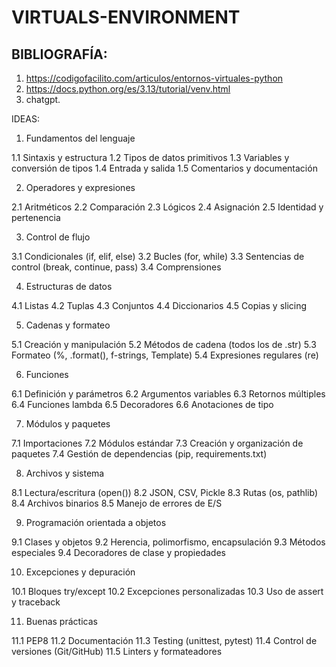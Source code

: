 # VIRTUALS-ENVIRONMENT
## BIBLIOGRAFÍA:
1. https://codigofacilito.com/articulos/entornos-virtuales-python
2. https://docs.python.org/es/3.13/tutorial/venv.html
3. chatgpt.


IDEAS:
1. Fundamentos del lenguaje

1.1 Sintaxis y estructura
1.2 Tipos de datos primitivos
1.3 Variables y conversión de tipos
1.4 Entrada y salida
1.5 Comentarios y documentación

2. Operadores y expresiones

2.1 Aritméticos
2.2 Comparación
2.3 Lógicos
2.4 Asignación
2.5 Identidad y pertenencia

3. Control de flujo

3.1 Condicionales (if, elif, else)
3.2 Bucles (for, while)
3.3 Sentencias de control (break, continue, pass)
3.4 Comprensiones

4. Estructuras de datos

4.1 Listas
4.2 Tuplas
4.3 Conjuntos
4.4 Diccionarios
4.5 Copias y slicing

5. Cadenas y formateo

5.1 Creación y manipulación
5.2 Métodos de cadena (todos los de .str)
5.3 Formateo (%, .format(), f-strings, Template)
5.4 Expresiones regulares (re)

6. Funciones

6.1 Definición y parámetros
6.2 Argumentos variables
6.3 Retornos múltiples
6.4 Funciones lambda
6.5 Decoradores
6.6 Anotaciones de tipo

7. Módulos y paquetes

7.1 Importaciones
7.2 Módulos estándar
7.3 Creación y organización de paquetes
7.4 Gestión de dependencias (pip, requirements.txt)

8. Archivos y sistema

8.1 Lectura/escritura (open())
8.2 JSON, CSV, Pickle
8.3 Rutas (os, pathlib)
8.4 Archivos binarios
8.5 Manejo de errores de E/S

9. Programación orientada a objetos

9.1 Clases y objetos
9.2 Herencia, polimorfismo, encapsulación
9.3 Métodos especiales
9.4 Decoradores de clase y propiedades

10. Excepciones y depuración

10.1 Bloques try/except
10.2 Excepciones personalizadas
10.3 Uso de assert y traceback

11. Buenas prácticas

11.1 PEP8
11.2 Documentación
11.3 Testing (unittest, pytest)
11.4 Control de versiones (Git/GitHub)
11.5 Linters y formateadores